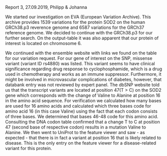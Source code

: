 Report 3, 27.09.2019, Philipp & Johanna

We started our investigation on EVA (European Variation Archive). This archive provides 1539 variations for the protein SOD2 on the human GRCh38.p3 reverence genome and 6587 variations for the GRCh37 reference genome.
We decided to continue with the GRCh38.p3 for our further search. On the output-table it was also apparent that our protein of interest is located on chromosome 6.

We continued with the ensemble website with links we found on the table for our variation request.
For our gene of interest on the SNP, missense variant (variant ID rs4880) was listed. This variant seems to have clinical significance regarding drug response to cyclophosphamide, which is a drug used in chemotherapy and works as an immune suppressor. Furthermore, it might be involved in microvascular complications of diabetes, however, that databank entry was not reviewed by expert panel.
The dbSNP website told us that the transcript variants are located at position 47(T > C) on the SOD2 gene which corresponds with the change of Valine to Alanine at position 16 in the amino acid sequence. For verification we calculated how many bases are used for 16 amino acids and calculated which three bases code for amino acid 16 (in this case Valine) using the fact that each codon consists of three bases. We determined that bases 46-48 code for this amino acid. Consulting the DNA codon table confirmed that a change T to C at position 47 (second base of respective codon) results in a mutation Valine to Alanine.
We then went to UniProt to the feature viewer and saw - as expected - that there is in fact a variant at position 16 that is likely related to disease.
This is the only entry on the feature viewer for a disease-related variant for this protein.
